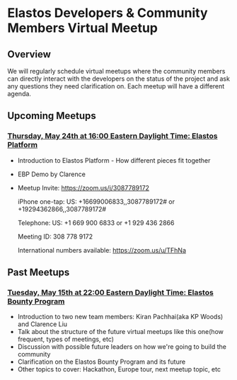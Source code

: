 # Elastos Developers & Community Members Virtual Meetup
## Overview
We will regularly schedule virtual meetups where the community members can directly interact with the developers on the status of the project and ask any questions they need clarification on. Each meetup will have a different agenda.

## Upcoming Meetups
### [Thursday, May 24th at 16:00 Eastern Daylight Time: Elastos Platform]()
- Introduction to Elastos Platform - How different pieces fit together
- EBP Demo by Clarence
- Meetup Invite: https://zoom.us/j/3087789172
    
    iPhone one-tap: US: +16699006833,,3087789172# or +19294362866,,3087789172#
    
    Telephone: US: +1 669 900 6833 or +1 929 436 2866 
   
    Meeting ID: 308 778 9172
    
    International numbers available: https://zoom.us/u/TFhNa

## Past Meetups
### [Tuesday, May 15th at 22:00 Eastern Daylight Time: Elastos Bounty Program](https://www.youtube.com/watch?v=lYXrwrVJcvs)
- Introduction to two new team members: Kiran Pachhai(aka KP Woods) and Clarence Liu
- Talk about the structure of the future virtual meetups like this one(how frequent, types of meetings, etc)
- Discussion with possible future leaders on how we're going to build the community
- Clarification on the Elastos Bounty Program and its future
- Other topics to cover: Hackathon, Europe tour, next meetup topic, etc
